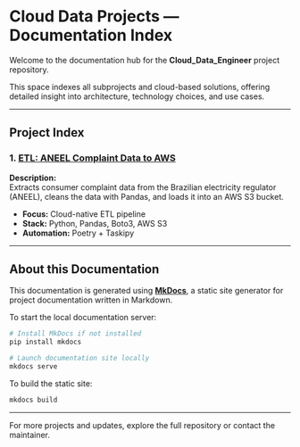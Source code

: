 # Cloud Data Projects — Documentation Index

Welcome to the documentation hub for the **Cloud_Data_Engineer** project repository.

This space indexes all subprojects and cloud-based solutions, offering detailed insight into architecture, technology choices, and use cases.

---

## Project Index

### 1. [ETL: ANEEL Complaint Data to AWS](./etl_ANEEL_AWS/README.md)
**Description:**  
Extracts consumer complaint data from the Brazilian electricity regulator (ANEEL), cleans the data with Pandas, and loads it into an AWS S3 bucket.

- **Focus:** Cloud-native ETL pipeline
- **Stack:** Python, Pandas, Boto3, AWS S3
- **Automation:** Poetry + Taskipy

---

## About this Documentation

This documentation is generated using [**MkDocs**](https://www.mkdocs.org/), a static site generator for project documentation written in Markdown.

To start the local documentation server:

```bash
# Install MkDocs if not installed
pip install mkdocs

# Launch documentation site locally
mkdocs serve
```

To build the static site:

```bash
mkdocs build
```

---
For more projects and updates, explore the full repository or contact the maintainer.
